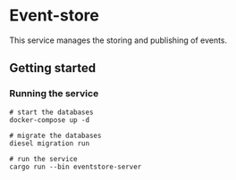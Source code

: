 # Event-store

This service manages the storing and publishing of events.

## Getting started

### Running the service

```shell
# start the databases
docker-compose up -d

# migrate the databases
diesel migration run

# run the service
cargo run --bin eventstore-server
```
